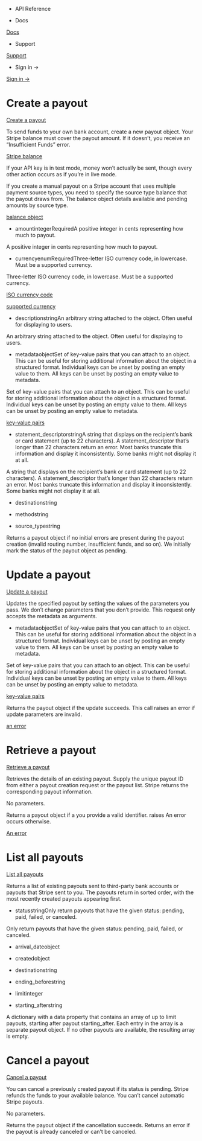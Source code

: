 - API Reference

- Docs

[Docs](/)

- Support

[Support](https://support.stripe.com)

- Sign in →

[Sign in →](https://dashboard.stripe.com/login)

# Create a payout

[Create a payout](/api/payouts/create)

To send funds to your own bank account, create a new payout object. Your Stripe balance must cover the payout amount. If it doesn’t, you receive an “Insufficient Funds” error.

[Stripe balance](#balance)

If your API key is in test mode, money won’t actually be sent, though every other action occurs as if you’re in live mode.

If you create a manual payout on a Stripe account that uses multiple payment source types, you need to specify the source type balance that the payout draws from. The balance object details available and pending amounts by source type.

[balance object](#balance_object)

- amountintegerRequiredA positive integer in cents representing how much to payout.

A positive integer in cents representing how much to payout.

- currencyenumRequiredThree-letter ISO currency code, in lowercase. Must be a supported currency.

Three-letter ISO currency code, in lowercase. Must be a supported currency.

[ISO currency code](https://www.iso.org/iso-4217-currency-codes.html)

[supported currency](https://stripe.com/docs/currencies)

- descriptionstringAn arbitrary string attached to the object. Often useful for displaying to users.

An arbitrary string attached to the object. Often useful for displaying to users.

- metadataobjectSet of key-value pairs that you can attach to an object. This can be useful for storing additional information about the object in a structured format. Individual keys can be unset by posting an empty value to them. All keys can be unset by posting an empty value to metadata.

Set of key-value pairs that you can attach to an object. This can be useful for storing additional information about the object in a structured format. Individual keys can be unset by posting an empty value to them. All keys can be unset by posting an empty value to metadata.

[key-value pairs](/api/metadata)

- statement_descriptorstringA string that displays on the recipient’s bank or card statement (up to 22 characters). A statement_descriptor that’s longer than 22 characters return an error. Most banks truncate this information and display it inconsistently. Some banks might not display it at all.

A string that displays on the recipient’s bank or card statement (up to 22 characters). A statement_descriptor that’s longer than 22 characters return an error. Most banks truncate this information and display it inconsistently. Some banks might not display it at all.

- destinationstring

- methodstring

- source_typestring

Returns a payout object if no initial errors are present during the payout creation (invalid routing number, insufficient funds, and so on). We initially mark the status of the payout object as pending.

# Update a payout

[Update a payout](/api/payouts/update)

Updates the specified payout by setting the values of the parameters you pass. We don’t change parameters that you don’t provide. This request only accepts the metadata as arguments.

- metadataobjectSet of key-value pairs that you can attach to an object. This can be useful for storing additional information about the object in a structured format. Individual keys can be unset by posting an empty value to them. All keys can be unset by posting an empty value to metadata.

Set of key-value pairs that you can attach to an object. This can be useful for storing additional information about the object in a structured format. Individual keys can be unset by posting an empty value to them. All keys can be unset by posting an empty value to metadata.

[key-value pairs](/api/metadata)

Returns the payout object if the update succeeds. This call raises an error if update parameters are invalid.

[an error](#errors)

# Retrieve a payout

[Retrieve a payout](/api/payouts/retrieve)

Retrieves the details of an existing payout. Supply the unique payout ID from either a payout creation request or the payout list. Stripe returns the corresponding payout information.

No parameters.

Returns a payout object if a you provide a valid identifier. raises An error occurs otherwise.

[An error](#errors)

# List all payouts

[List all payouts](/api/payouts/list)

Returns a list of existing payouts sent to third-party bank accounts or payouts that Stripe sent to you. The payouts return in sorted order, with the most recently created payouts appearing first.

- statusstringOnly return payouts that have the given status: pending, paid, failed, or canceled.

Only return payouts that have the given status: pending, paid, failed, or canceled.

- arrival_dateobject

- createdobject

- destinationstring

- ending_beforestring

- limitinteger

- starting_afterstring

A dictionary with a data property that contains an array of up to limit payouts, starting after payout starting_after. Each entry in the array is a separate payout object. If no other payouts are available, the resulting array is empty.

# Cancel a payout

[Cancel a payout](/api/payouts/cancel)

You can cancel a previously created payout if its status is pending. Stripe refunds the funds to your available balance. You can’t cancel automatic Stripe payouts.

No parameters.

Returns the payout object if the cancellation succeeds. Returns an error if the payout is already canceled or can’t be canceled.
